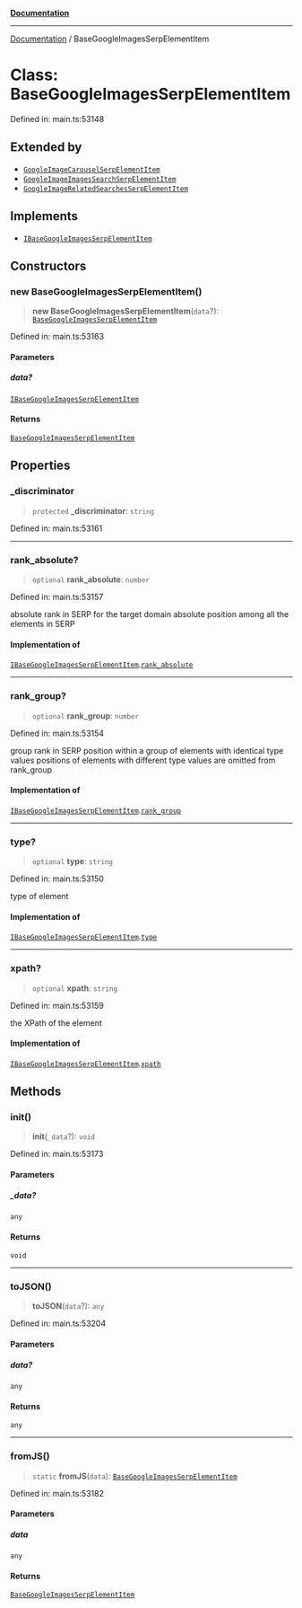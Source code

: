 [**Documentation**](../README.md)

***

[Documentation](../README.md) / BaseGoogleImagesSerpElementItem

# Class: BaseGoogleImagesSerpElementItem

Defined in: main.ts:53148

## Extended by

- [`GoogleImageCarouselSerpElementItem`](GoogleImageCarouselSerpElementItem.md)
- [`GoogleImageImagesSearchSerpElementItem`](GoogleImageImagesSearchSerpElementItem.md)
- [`GoogleImageRelatedSearchesSerpElementItem`](GoogleImageRelatedSearchesSerpElementItem.md)

## Implements

- [`IBaseGoogleImagesSerpElementItem`](../interfaces/IBaseGoogleImagesSerpElementItem.md)

## Constructors

### new BaseGoogleImagesSerpElementItem()

> **new BaseGoogleImagesSerpElementItem**(`data`?): [`BaseGoogleImagesSerpElementItem`](BaseGoogleImagesSerpElementItem.md)

Defined in: main.ts:53163

#### Parameters

##### data?

[`IBaseGoogleImagesSerpElementItem`](../interfaces/IBaseGoogleImagesSerpElementItem.md)

#### Returns

[`BaseGoogleImagesSerpElementItem`](BaseGoogleImagesSerpElementItem.md)

## Properties

### \_discriminator

> `protected` **\_discriminator**: `string`

Defined in: main.ts:53161

***

### rank\_absolute?

> `optional` **rank\_absolute**: `number`

Defined in: main.ts:53157

absolute rank in SERP for the target domain
absolute position among all the elements in SERP

#### Implementation of

[`IBaseGoogleImagesSerpElementItem`](../interfaces/IBaseGoogleImagesSerpElementItem.md).[`rank_absolute`](../interfaces/IBaseGoogleImagesSerpElementItem.md#rank_absolute)

***

### rank\_group?

> `optional` **rank\_group**: `number`

Defined in: main.ts:53154

group rank in SERP
position within a group of elements with identical type values
positions of elements with different type values are omitted from rank_group

#### Implementation of

[`IBaseGoogleImagesSerpElementItem`](../interfaces/IBaseGoogleImagesSerpElementItem.md).[`rank_group`](../interfaces/IBaseGoogleImagesSerpElementItem.md#rank_group)

***

### type?

> `optional` **type**: `string`

Defined in: main.ts:53150

type of element

#### Implementation of

[`IBaseGoogleImagesSerpElementItem`](../interfaces/IBaseGoogleImagesSerpElementItem.md).[`type`](../interfaces/IBaseGoogleImagesSerpElementItem.md#type)

***

### xpath?

> `optional` **xpath**: `string`

Defined in: main.ts:53159

the XPath of the element

#### Implementation of

[`IBaseGoogleImagesSerpElementItem`](../interfaces/IBaseGoogleImagesSerpElementItem.md).[`xpath`](../interfaces/IBaseGoogleImagesSerpElementItem.md#xpath)

## Methods

### init()

> **init**(`_data`?): `void`

Defined in: main.ts:53173

#### Parameters

##### \_data?

`any`

#### Returns

`void`

***

### toJSON()

> **toJSON**(`data`?): `any`

Defined in: main.ts:53204

#### Parameters

##### data?

`any`

#### Returns

`any`

***

### fromJS()

> `static` **fromJS**(`data`): [`BaseGoogleImagesSerpElementItem`](BaseGoogleImagesSerpElementItem.md)

Defined in: main.ts:53182

#### Parameters

##### data

`any`

#### Returns

[`BaseGoogleImagesSerpElementItem`](BaseGoogleImagesSerpElementItem.md)

